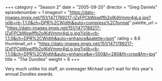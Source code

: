 +++
category = "Season 2"
date = "2005-09-20"
director = "Greg Daniels"
episodenumber = 1
imageurl = "https://dato-images.imgix.net/151/1471789217-lZxFPCbWswlffb2oIKdVmmr4gLg.jpg?ixlib=rb-1.1.0&ch=DPR%2CWidth&auto=compress%2Cformat"
palette_url = "https://dato-images.imgix.net/151/1471789217-lZxFPCbWswlffb2oIKdVmmr4gLg.jpg?ixlib=rb-1.1.0&ch=DPR%2CWidth&auto=enhance&palette=json"
rating = 8.6
thumbnail_url = "https://dato-images.imgix.net/151/1471789217-lZxFPCbWswlffb2oIKdVmmr4gLg.jpg?ixlib=rb-1.1.0&ch=DPR%2CWidth&auto=enhance&w=500&h=280&fit=crop&fm=jpg"
title = "The Dundies"
weight = 6
+++

Very much unlike his staff, an overeager Michael can't wait for this year's annual Dundies awards.